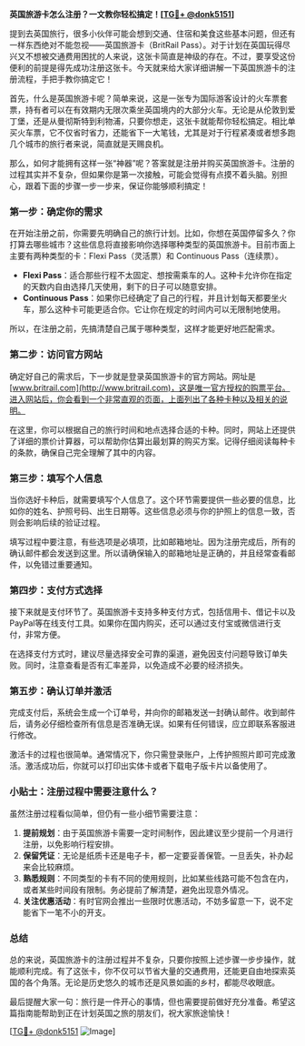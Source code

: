 **英国旅游卡怎么注册？一文教你轻松搞定！[[TG💪+ @donk5151](https://t.me/s/donk5151)]**

提到去英国旅行，很多小伙伴可能会想到交通、住宿和美食这些基本问题，但还有一样东西绝对不能忽视——英国旅游卡（BritRail Pass）。对于计划在英国玩得尽兴又不想被交通费用困扰的人来说，这张卡简直是神级的存在。不过，要享受这份便利的前提是得先成功注册这张卡。今天就来给大家详细讲解一下英国旅游卡的注册流程，手把手教你搞定它！

首先，什么是英国旅游卡呢？简单来说，这是一张专为国际游客设计的火车票套票，持有者可以在有效期内无限次乘坐英国境内的大部分火车。无论是从伦敦到爱丁堡，还是从曼彻斯特到利物浦，只要你想走，这张卡就能帮你轻松搞定。相比单买火车票，它不仅省时省力，还能省下一大笔钱，尤其是对于行程紧凑或者想多跑几个城市的旅行者来说，简直就是天赐良机。

那么，如何才能拥有这样一张“神器”呢？答案就是注册并购买英国旅游卡。注册的过程其实并不复杂，但如果你是第一次接触，可能会觉得有点摸不着头脑。别担心，跟着下面的步骤一步一步来，保证你能够顺利搞定！

### 第一步：确定你的需求

在开始注册之前，你需要先明确自己的旅行计划。比如，你想在英国停留多久？你打算去哪些城市？这些信息将直接影响你选择哪种类型的英国旅游卡。目前市面上主要有两种类型的卡：Flexi Pass（灵活票）和 Continuous Pass（连续票）。

- **Flexi Pass**：适合那些行程不太固定、想按需乘车的人。这种卡允许你在指定的天数内自由选择几天使用，剩下的日子可以随意安排。
- **Continuous Pass**：如果你已经确定了自己的行程，并且计划每天都要坐火车，那么这种卡可能更适合你。它让你在规定的时间内可以无限制地使用。

所以，在注册之前，先搞清楚自己属于哪种类型，这样才能更好地匹配需求。

### 第二步：访问官方网站

确定好自己的需求后，下一步就是登录英国旅游卡的官方网站。网址是 [www.britrail.com](http://www.britrail.com)，这是唯一官方授权的购票平台。进入网站后，你会看到一个非常直观的页面，上面列出了各种卡种以及相关的说明。

在这里，你可以根据自己的旅行时间和地点选择合适的卡种。同时，网站上还提供了详细的票价计算器，可以帮助你估算出最划算的购买方案。记得仔细阅读每种卡的条款，确保自己完全理解了其中的内容。

### 第三步：填写个人信息

当你选好卡种后，就需要填写个人信息了。这个环节需要提供一些必要的信息，比如你的姓名、护照号码、出生日期等。这些信息必须与你的护照上的信息一致，否则会影响后续的验证过程。

填写过程中要注意，有些选项是必填项，比如邮箱地址。因为注册完成后，所有的确认邮件都会发送到这里。所以请确保输入的邮箱地址是正确的，并且经常查看邮件，以免错过重要通知。

### 第四步：支付方式选择

接下来就是支付环节了。英国旅游卡支持多种支付方式，包括信用卡、借记卡以及PayPal等在线支付工具。如果你在国内购买，还可以通过支付宝或微信进行支付，非常方便。

在选择支付方式时，建议尽量选择安全可靠的渠道，避免因支付问题导致订单失败。同时，注意查看是否有汇率差异，以免造成不必要的经济损失。

### 第五步：确认订单并激活

完成支付后，系统会生成一个订单号，并向你的邮箱发送一封确认邮件。收到邮件后，请务必仔细检查所有信息是否准确无误。如果有任何错误，应立即联系客服进行修改。

激活卡的过程也很简单。通常情况下，你只需登录账户，上传护照照片即可完成激活。激活成功后，你就可以打印出实体卡或者下载电子版卡片以备使用了。

### 小贴士：注册过程中需要注意什么？

虽然注册过程看似简单，但仍有一些小细节需要注意：

1. **提前规划**：由于英国旅游卡需要一定时间制作，因此建议至少提前一个月进行注册，以免影响行程安排。
2. **保留凭证**：无论是纸质卡还是电子卡，都一定要妥善保管。一旦丢失，补办起来会比较麻烦。
3. **熟悉规则**：不同类型的卡有不同的使用规则，比如某些线路可能不包含在内，或者某些时间段有限制。务必提前了解清楚，避免出现意外情况。
4. **关注优惠活动**：有时官网会推出一些限时优惠活动，不妨多留意一下，说不定能省下一笔不小的开支。

### 总结

总的来说，英国旅游卡的注册过程并不复杂，只要你按照上述步骤一步步操作，就能顺利完成。有了这张卡，你不仅可以节省大量的交通费用，还能更自由地探索英国的各个角落。无论是历史悠久的城市还是风景如画的乡村，都能尽收眼底。

最后提醒大家一句：旅行是一件开心的事情，但也需要提前做好充分准备。希望这篇指南能帮助到正在计划英国之旅的朋友们，祝大家旅途愉快！

[[TG💪+ @donk5151](https://t.me/s/donk5151) ![Image](https://i.postimg.cc/rwNCRYN7/Snipaste-2025-04-30-17-27-05.png)]